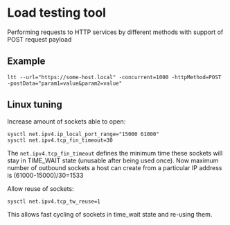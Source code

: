 # Load testing tool

Performing requests to HTTP services by different methods with support of POST request payload

## Example

```shell
ltt --url="https://some-host.local" -concurrent=1000 -httpMethod=POST -postData="param1=value&param2=value"
```

## Linux tuning

Increase amount of sockets able to open:

```
sysctl net.ipv4.ip_local_port_range="15000 61000"
sysctl net.ipv4.tcp_fin_timeout=30
```

The `net.ipv4.tcp_fin_timeout` defines the minimum time these sockets will stay in TIME_WAIT state (unusable after being used once).
Now maximum number of outbound sockets a host can create from a particular IP address is (61000-15000)/30=1533

Allow reuse of sockets:

```shell
sysctl net.ipv4.tcp_tw_reuse=1
```

This allows fast cycling of sockets in time_wait state and re-using them.
